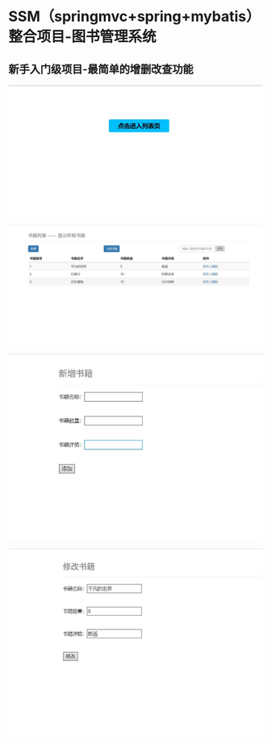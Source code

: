 # SSM（springmvc+spring+mybatis）整合项目-图书管理系统

## 新手入门级项目-最简单的增删改查功能

![](https://github.com/Mitsuha666/picture/blob/master/360%E6%88%AA%E5%9B%BE20200229103336443.jpg?raw=true)

![](https://github.com/Mitsuha666/picture/blob/master/360%E6%88%AA%E5%9B%BE20200229103343172.jpg?raw=true)

![](https://github.com/Mitsuha666/picture/blob/master/360%E6%88%AA%E5%9B%BE20200229103353137.jpg?raw=true)

![](https://github.com/Mitsuha666/picture/blob/master/360%E6%88%AA%E5%9B%BE20200229103400313.jpg?raw=true)

